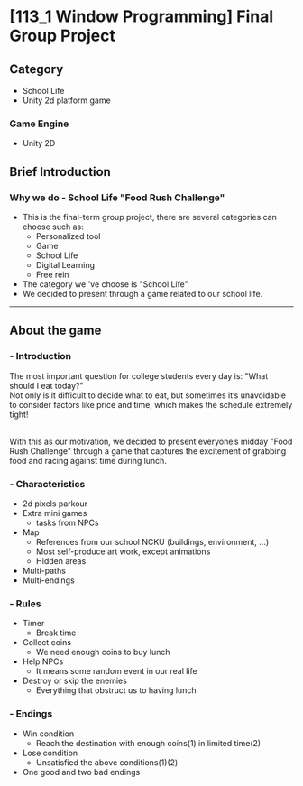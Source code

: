 # [113_1 Window Programming] Final Group Project
## Category
- School Life
- Unity 2d platform game

### Game Engine
- Unity 2D

## Brief Introduction
### Why we do - School Life "Food Rush Challenge"
- This is the final-term group project, there are several categories can choose such as:
  - Personalized tool
  - Game
  - School Life
  - Digital Learning
  - Free rein
- The category we 've choose is "School Life" 
- We decided to present through a game related to our school life.

---
## About the game
### - Introduction
The most important question for college students every day is: "What should I eat today?"<br>
Not only is it difficult to decide what to eat, but sometimes it’s unavoidable to consider factors like price and time, which makes the schedule extremely tight!<br>

<br>With this as our motivation, we decided to present everyone’s midday "Food Rush Challenge" 
through a game that captures the excitement of grabbing food and racing against time during lunch.

### - Characteristics
- 2d pixels parkour
- Extra mini games
  - tasks from NPCs
- Map
  - References from our school NCKU (buildings, environment, ...) 
  - Most self-produce art work, except animations
  - Hidden areas
- Multi-paths
- Multi-endings

### - Rules
- Timer
  - Break time
- Collect coins
  - We need enough coins to buy lunch
- Help NPCs
  - It means some random event in our real life
- Destroy or skip the enemies
  - Everything that obstruct us to having lunch

### - Endings
- Win condition
  - Reach the destination with enough coins(1) in limited time(2)
- Lose condition
  - Unsatisfied the above conditions(1)(2)
- One good and two bad endings
